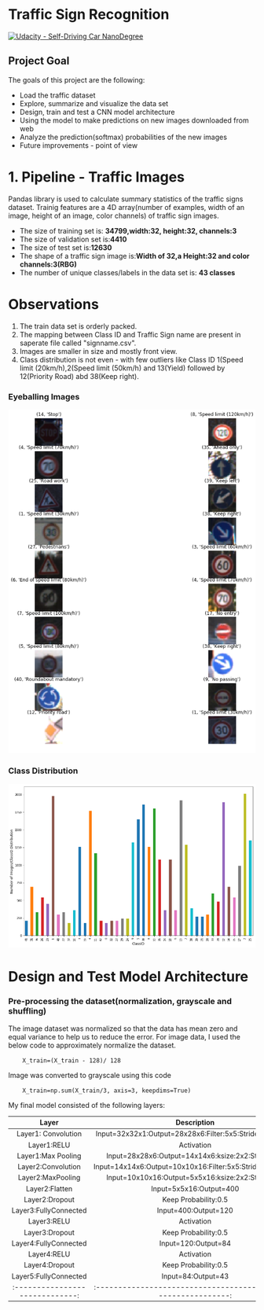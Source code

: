 # **Traffic Sign Recognition**
[![Udacity - Self-Driving Car NanoDegree](https://s3.amazonaws.com/udacity-sdc/github/shield-carnd.svg)](http://www.udacity.com/drive)

## **Project Goal**
The goals of this project are the following:
* Load the traffic dataset
* Explore, summarize and visualize the data set
* Design, train and test a CNN model architecture
* Using the model to make predictions on new images downloaded from web
* Analyze the prediction(softmax) probabilities of the new images
* Future improvements - point of view

# **1. Pipeline - Traffic Images**
Pandas library is used to calculate summary statistics of the traffic signs dataset. Trainig features are a 4D array(number of  examples, width of an image, height of an image, color channels) of traffic sign images.

* The size of training set is: **34799,width:32, height:32, channels:3** 
* The size of validation set is:**4410**
* The size of test set is:**12630**
* The shape of a traffic sign image is:**Width of 32,a Height:32 and color channels:3(RBG)**
* The number of unique classes/labels in the data set is: **43 classes**

# **Observations**
1. The train data set is orderly packed.
2. The mapping between Class ID and Traffic Sign name are present in saperate file called "signname.csv".
3. Images are smaller in size and mostly front view.
4. Class distribution is not even - with few outliers like Class ID 1(Speed limit (20km/h),2(Speed limit (50km/h) and 13(Yield) followed by 12(Priority Road) abd 38(Keep right).

### **Eyeballing Images**
![image2](./examples/TrafficSample.png)

### **Class Distribution**
![image1](./examples/ClassDistribution.png)

# **Design and Test Model Architecture**
### **Pre-processing the dataset(normalization, grayscale and shuffling)**
The image dataset was normalized so that the data has mean zero and equal variance to help us to reduce the error. For image data, I used the below code to approximately normalize the dataset.

    	X_train=(X_train - 128)/ 128 
	
Image was converted to grayscale using this code

		X_train=np.sum(X_train/3, axis=3, keepdims=True)


My final model consisted of the following layers:

| Layer				|Description							| 
|:-----------------------------:|:-------------------------------------------------------------:| 
| Layer1: Convolution		| Input=32x32x1:Output=28x28x6:Filter:5x5:Stride:1x1:VALID	|
| Layer1:RELU			| Activation							|
| Layer1:Max Pooling		| Input=28x28x6:Output=14x14x6:ksize:2x2:Stride:2x2		|
| Layer2:Convolution 		| Input=14x14x6:Output=10x10x16:Filter:5x5:Stride:1x1:VALID	|
| Layer2:MaxPooling		| Input=10x10x16:Output=5x5x16:ksize:2x2:Stride:2x2		|
| Layer2:Flatten		| Input=5x5x16:Output=400					|
| Layer2:Dropout		| Keep Probability:0.5						|
| Layer3:FullyConnected		| Input=400:Output=120						|
| Layer3:RELU			| Activation							|
| Layer3:Dropout		| Keep Probability:0.5						|
| Layer4:FullyConnected		| Input=120:Output=84						|
| Layer4:RELU			| Activation							|
| Layer4:Dropout		| Keep Probability:0.5						|
| Layer5:FullyConnected		| Input=84:Output=43						|
|:-----------------------------:|:-------------------------------------------------------------:| 







